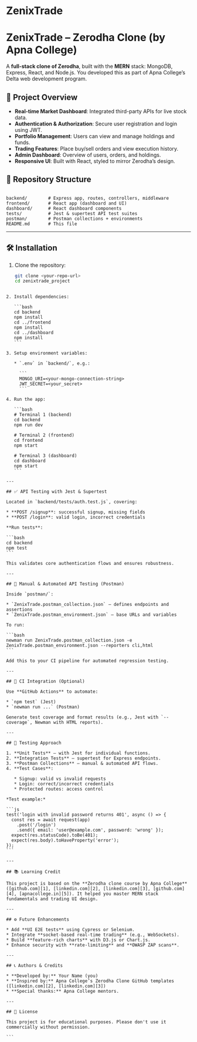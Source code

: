 # ZenixTrade
# ZenixTrade – Zerodha Clone (by Apna College)

A **full-stack clone of Zerodha**, built with the **MERN** stack: MongoDB, Express, React, and Node.js. You developed this as part of Apna College’s Delta web development program.

## 🚀 Project Overview

- **Real-time Market Dashboard**: Integrated third-party APIs for live stock data.
- **Authentication & Authorization**: Secure user registration and login using JWT.
- **Portfolio Management**: Users can view and manage holdings and funds.
- **Trading Features**: Place buy/sell orders and view execution history.
- **Admin Dashboard**: Overview of users, orders, and holdings.
- **Responsive UI**: Built with React, styled to mirror Zerodha’s design.

## 📂 Repository Structure

```

backend/        # Express app, routes, controllers, middleware
frontend/       # React app (dashboard and UI)
dashboard/      # React dashboard components
tests/          # Jest & supertest API test suites
postman/        # Postman collections + environments
README.md       # This file

````

---

## 🛠️ Installation

1. Clone the repository:
   ```bash
   git clone <your-repo-url>
   cd zenixtrade_project
````

2. Install dependencies:

   ```bash
   cd backend
   npm install
   cd ../frontend
   npm install
   cd ../dashboard
   npm install
   ```

3. Setup environment variables:

   * `.env` in `backend/`, e.g.:

     ```
     MONGO_URI=<your-mongo-connection-string>
     JWT_SECRET=<your_secret>
     ```

4. Run the app:

   ```bash
   # Terminal 1 (backend)
   cd backend
   npm run dev

   # Terminal 2 (frontend)
   cd frontend
   npm start

   # Terminal 3 (dashboard)
   cd dashboard
   npm start
   ```

---

## ✅ API Testing with Jest & Supertest

Located in `backend/tests/auth.test.js`, covering:

* **POST /signup**: successful signup, missing fields
* **POST /login**: valid login, incorrect credentials

**Run tests**:

```bash
cd backend
npm test
```

This validates core authentication flows and ensures robustness.

---

## 🧪 Manual & Automated API Testing (Postman)

Inside `postman/`:

* `ZenixTrade.postman_collection.json` – defines endpoints and assertions
* `ZenixTrade.postman_environment.json` – base URLs and variables

To run:

```bash
newman run ZenixTrade.postman_collection.json -e ZenixTrade.postman_environment.json --reporters cli,html
```

Add this to your CI pipeline for automated regression testing.

---

## 🔧 CI Integration (Optional)

Use **GitHub Actions** to automate:

* `npm test` (Jest)
* `newman run ...` (Postman)

Generate test coverage and format results (e.g., Jest with `--coverage`, Newman with HTML reports).

---

## 🧠 Testing Approach

1. **Unit Tests** – with Jest for individual functions.
2. **Integration Tests** – supertest for Express endpoints.
3. **Postman Collections** – manual & automated API flows.
4. **Test Cases**:

   * Signup: valid vs invalid requests
   * Login: correct/incorrect credentials
   * Protected routes: access control

*Test example:*

```js
test('login with invalid password returns 401', async () => {
  const res = await request(app)
    .post('/login')
    .send({ email: 'user@example.com', password: 'wrong' });
  expect(res.statusCode).toBe(401);
  expect(res.body).toHaveProperty('error');
});
```

---

## 📚 Learning Credit

This project is based on the **Zerodha clone course by Apna College** ([github.com][1], [linkedin.com][2], [linkedin.com][3], [github.com][4], [apnacollege.in][5]). It helped you master MERN stack fundamentals and trading UI design.

---

## ⚙️ Future Enhancements

* Add **UI E2E tests** using Cypress or Selenium.
* Integrate **socket-based real-time trading** (e.g., WebSockets).
* Build **feature-rich charts** with D3.js or Chart.js.
* Enhance security with **rate-limiting** and **OWASP ZAP scans**.

---

## 📞 Authors & Credits

* **Developed by:** Your Name (you)
* **Inspired by:** Apna College’s Zerodha Clone GitHub templates ([linkedin.com][2], [linkedin.com][3])
* **Special thanks:** Apna College mentors.

---

## 📝 License

This project is for educational purposes. Please don't use it commercially without permission.

```


 
